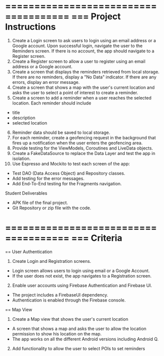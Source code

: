 =====================================
=== Project Instructions
=====================================
1. Create a Login screen to ask users to login using an email address or a Google account. Upon successful login, navigate the user to the Reminders screen. If there is no account, the app should navigate to a Register screen.
2. Create a Register screen to allow a user to register using an email address or a Google account.
3. Create a screen that displays the reminders retrieved from local storage. If there are no reminders, display a "No Data" indicator. If there are any errors, display an error message.
4. Create a screen that shows a map with the user's current location and asks the user to select a point of interest to create a reminder.
5. Create a screen to add a reminder when a user reaches the selected location. Each reminder should include
  * title
  * description
  * selected location
6. Reminder data should be saved to local storage.
7. For each reminder, create a geofencing request in the background that fires up a notification when the user enters the geofencing area.
8. Provide testing for the ViewModels, Coroutines and LiveData objects.
9. Create a FakeDataSource to replace the Data Layer and test the app in isolation.
10. Use Espresso and Mockito to test each screen of the app:
  * Test DAO (Data Access Object) and Repository classes.
  * Add testing for the error messages.
  * Add End-To-End testing for the Fragments navigation.

Student Deliverables
- APK file of the final project.
- Git Repository or zip file with the code.


=====================================
=== Criteria
=====================================
== User Authentication
1. Create Login and Registration screens.
- Login screen allows users to login using email or a Google Account.
- If the user does not exist, the app navigates to a Registration screen.

2. Enable user accounts using Firebase Authentication and Firebase UI.
- The project includes a FirebaseUI dependency.
- Authentication is enabled through the Firebase console.

== Map View
1. Create a Map view that shows the user's current location
- A screen that shows a map and asks the user to allow the location permission to show his location on the map.
- The app works on all the different Android versions including Android Q.

2. Add functionality to allow the user to select POIs to set reminders


